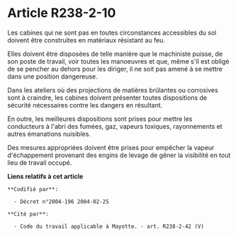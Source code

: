 # Article R238-2-10

Les cabines qui ne sont pas en toutes circonstances accessibles du sol doivent être construites en matériaux résistant au
feu.

Elles doivent être disposées de telle manière que le machiniste puisse, de son poste de travail, voir toutes les manoeuvres
et que, même s'il est obligé de se pencher au dehors pour les diriger, il ne soit pas amené à se mettre dans une position
dangereuse.

Dans les ateliers où des projections de matières brûlantes ou corrosives sont à craindre, les cabines doivent présenter
toutes dispositions de sécurité nécessaires contre les dangers en résultant.

En outre, les meilleures dispositions sont prises pour mettre les conducteurs à l'abri des fumées, gaz, vapeurs toxiques,
rayonnements et autres émanations nuisibles.

Des mesures appropriées doivent être prises pour empêcher la vapeur d'échappement provenant des engins de levage de gêner la
visibilité en tout lieu de travail occupé.

**Liens relatifs à cet article**

	**Codifié par**:

	  - Décret n°2004-196 2004-02-25

	**Cité par**:

	  - Code du travail applicable à Mayotte. - art. R238-2-42 (V)
